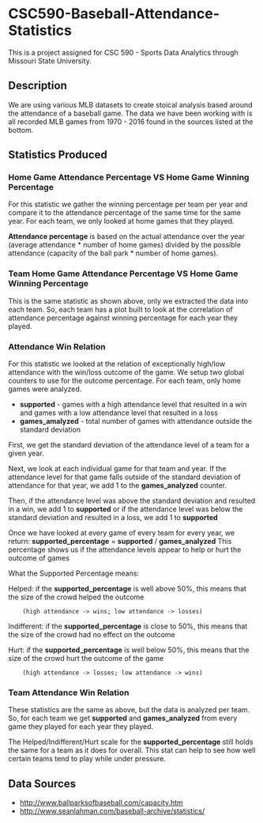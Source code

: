 # CSC590-Baseball-Attendance-Statistics
This is a project assigned for CSC 590 - Sports Data Analytics through Missouri State University.

## Description
We are using various MLB datasets to create stoical analysis based around the attendance of a baseball game.
The data we have been working with is all recorded MLB games from 1970 - 2016 found in the sources listed at the bottom.

## Statistics Produced

### Home Game Attendance Percentage VS Home Game Winning Percentage
For this statistic we gather the winning percentage per team per year and compare it to the attendance percentage
of the same time for the same year. For each team, we only looked at home games that they played.

__Attendance percentage__ is based on the actual attendance over the year (average attendance * number of home games)
divided by the possible attendance (capacity of the ball park * number of home games).

### Team Home Game Attendance Percentage VS Home Game Winning Percentage
This is the same statistic as shown above, only we extracted the data into each team. So, each team has a plot built
to look at the correlation of attendance percentage against winning percentage for each year they played.

### Attendance Win Relation
For this statistic we looked at the relation of exceptionally high/low attendance with the win/loss outcome of the game.
We setup two global counters to use for the outcome percentage. For each team, only home games were analyzed.
- __supported__ - games with a high attendance level that resulted in a win and games with a low attendance level that resulted in a loss
- __games_amalyzed__ - total number of games with attendance outside the standard deviation

First, we get the standard deviation of the attendance level of a team for a given year.

Next, we look at each individual game for that team and year. If the attendance level for that game falls outside of the
standard deviation of attendance for that year, we add 1 to the __games_analyzed__ counter.

Then, if the attendance level was above the standard deviation and resulted in a win, we add 1 to __supported__
or if the attendance level was below the standard deviation and resulted in a loss, we add 1 to __supported__

Once we have looked at every game of every team for every year, we return:
__supported_percentage__ = __supported__ / __games_analyzed__
This percentage shows us if the attendance levels appear to help or hurt the outcome of games


What the Supported Percentage means:

Helped: if the __supported_percentage__ is well above 50%, this means that the size of the crowd helped the outcome

        (high attendance -> wins; low attendance -> losses)

Indifferent: if the __supported_percentage__ is close to 50%, this means that the size of the crowd had no effect on the outcome

Hurt: if the __supported_percentage__ is well below 50%, this means that the size of the crowd hurt the outcome of the game

        (high attendance -> losses; low attendance -> wins)

### Team Attendance Win Relation
These statistics are the same as above, but the data is analyzed per team. So, for each team we get __supported__ and
__games_analyzed__ from every game they played for each year they played.

The Helped/Indifferent/Hurt scale for the __supported_percentage__ still holds the same for a team as it does for overall.
This stat can help to see how well certain teams tend to play while under pressure.

## Data Sources
- http://www.ballparksofbaseball.com/capacity.htm
- http://www.seanlahman.com/baseball-archive/statistics/
